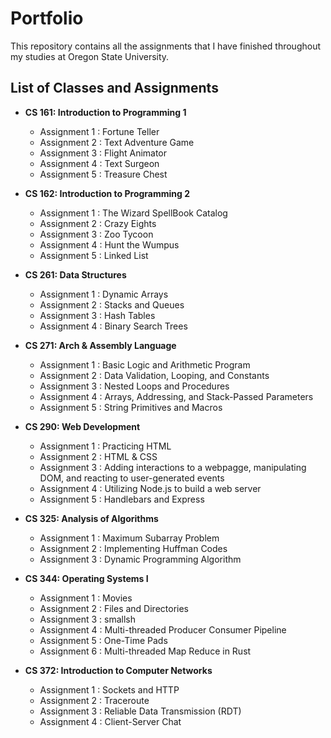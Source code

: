# Portfolio
This repository contains all the assignments that I have finished throughout my studies at Oregon State University.

## List of Classes and Assignments
- **CS 161: Introduction to Programming 1**
  -  Assignment 1 : Fortune Teller
  -  Assignment 2 : Text Adventure Game
  -  Assignment 3 : Flight Animator
  -  Assignment 4 : Text Surgeon
  -  Assignment 5 : Treasure Chest
  
- **CS 162: Introduction to Programming 2**
  -  Assignment 1 : The Wizard SpellBook Catalog
  -  Assignment 2 : Crazy Eights
  -  Assignment 3 : Zoo Tycoon
  -  Assignment 4 : Hunt the Wumpus
  -  Assignment 5 : Linked List
  
- **CS 261: Data Structures**
  -  Assignment 1 : Dynamic Arrays
  -  Assignment 2 : Stacks and Queues
  -  Assignment 3 : Hash Tables
  -  Assignment 4 : Binary Search Trees
  
- **CS 271: Arch & Assembly Language**
  -  Assignment 1 : Basic Logic and Arithmetic Program
  -  Assignment 2 : Data Validation, Looping, and Constants
  -  Assignment 3 : Nested Loops and Procedures
  -  Assignment 4 : Arrays, Addressing, and Stack-Passed Parameters
  -  Assignment 5 : String Primitives and Macros
  
- **CS 290: Web Development**
  -  Assignment 1 : Practicing HTML
  -  Assignment 2 : HTML & CSS 
  -  Assignment 3 : Adding interactions to a webpagge, manipulating DOM, and reacting to user-generated events
  -  Assignment 4 : Utilizing Node.js to build a web server
  -  Assignment 5 : Handlebars and Express

- **CS 325: Analysis of Algorithms**
  -  Assignment 1 : Maximum Subarray Problem
  -  Assignment 2 : Implementing Huffman Codes
  -  Assignment 3 : Dynamic Programming Algorithm

- **CS 344: Operating Systems I**
  -  Assignment 1 : Movies
  -  Assignment 2 : Files and Directories
  -  Assignment 3 : smallsh 
  -  Assignment 4 : Multi-threaded Producer Consumer Pipeline
  -  Assignment 5 : One-Time Pads
  -  Assignment 6 : Multi-threaded Map Reduce in Rust

- **CS 372: Introduction to Computer Networks**
  -  Assignment 1 : Sockets and HTTP
  -  Assignment 2 : Traceroute
  -  Assignment 3 : Reliable Data Transmission (RDT) 
  -  Assignment 4 : Client-Server Chat
